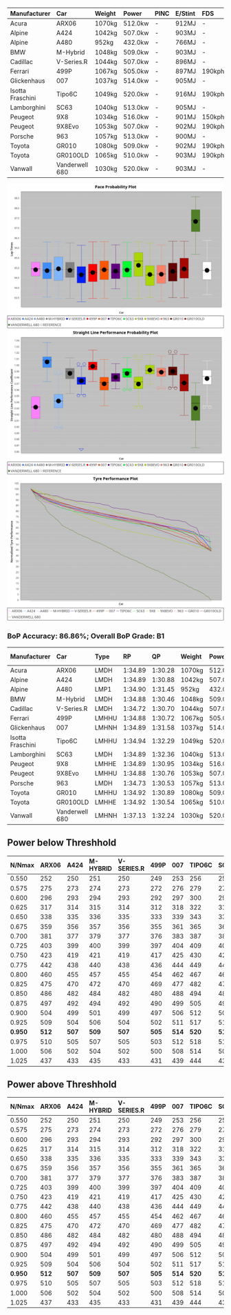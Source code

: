 | Manufacturer     | Car            | Weight | Power   | PINC    | E/Stint | FDS     |
|:-|:-|:-|:-|:-|:-|:-|
| Acura            | ARX06          | 1070kg | 512.0kw |    -    | 912MJ   |    -    |
| Alpine           | A424           | 1042kg | 507.0kw |    -    | 903MJ   |    -    |
| Alpine           | A480           | 952kg  | 432.0kw |    -    | 766MJ   |    -    |
| BMW              | M-Hybrid       | 1048kg | 509.0kw |    -    | 903MJ   |    -    |
| Cadillac         | V-Series.R     | 1044kg | 507.0kw |    -    | 896MJ   |    -    |
| Ferrari          | 499P           | 1067kg | 505.0kw |    -    | 897MJ   | 190kph  |
| Glickenhaus      | 007            | 1037kg | 514.0kw |    -    | 905MJ   |    -    |
| Isotta Fraschini | Tipo6C         | 1049kg | 520.0kw |    -    | 916MJ   | 190kph  |
| Lamborghini      | SC63           | 1040kg | 513.0kw |    -    | 905MJ   |    -    |
| Peugeot          | 9X8            | 1034kg | 516.0kw |    -    | 901MJ   | 150kph  |
| Peugeot          | 9X8Evo         | 1053kg | 507.0kw |    -    | 902MJ   | 190kph  |
| Porsche          | 963            | 1057kg | 513.0kw |    -    | 900MJ   |    -    |
| Toyota           | GR010          | 1080kg | 509.0kw |    -    | 902MJ   | 190kph  |
| Toyota           | GR010OLD       | 1065kg | 510.0kw |    -    | 903MJ   | 190kph  |
| Vanwall          | Vanderwell 680 | 1030kg | 520.0kw |    -    | 903MJ   |    -    |

![PACECHART](./IMG/ACOMETHOD.png)
![STRAIGHTLINEPERFORMANCECHART](./IMG/ACOMETHOD_sp.png)
![TYREPERFORMANCECHART](./IMG/ACOMETHOD_tw.png)

### BoP Accuracy: 86.86%; Overall BoP Grade: B1
| Manufacturer     | Car            | Type  | RP      | QP      | Weight | Power¹  | Threshhold | PINC    | Power²   | E/Stint | AVG Vmax  | FDS     | RDLC | L/Stint | BOP-Grade | Model Accuracy | Model Points | Match%  | SimDiff |
|:-|:-|:-|:-|:-|:-|:-|:-|:-|:-|:-|:-|:-|:-|:-|:-|:-|:-|:-|:-|
| Acura            | ARX06          | LMDH  | 1:34.89 | 1:30.28 | 1070kg | 512.0kw | 210.0kph   |    -    | 512.00kw |  912MJ  | 300.07kph |    -    | 1.01 | 37      | +D1       | 100.00%        | 995          | 68.83%  | #       |
| Alpine           | A424           | LMDH  | 1:34.89 | 1:30.88 | 1042kg | 507.0kw | 210.0kph   |    -    | 507.00kw |  903MJ  | 312.61kph |    -    | 1.01 | 37      | ~A1       | 86.43%         | 618          | 95.63%  | ±0.04s  |
| Alpine           | A480           | LMP1  | 1:34.90 | 1:31.45 |  952kg | 432.0kw | 210.0kph   |    -    | 432.00kw |  766MJ  | 300.49kph |    -    | 0.97 | 34      | ~A1       | 68.63%         | 967          | 100.00% | #       |
| BMW              | M-Hybrid       | LMDH  | 1:34.88 | 1:30.46 | 1048kg | 509.0kw | 210.0kph   |    -    | 509.00kw |  903MJ  | 309.53kph |    -    | 1.01 | 37      | +A2       | 93.77%         | 1672         | 90.04%  | ±0.11s  |
| Cadillac         | V-Series.R     | LMDH  | 1:34.72 | 1:30.70 | 1044kg | 507.0kw | 210.0kph   |    -    | 507.00kw |  896MJ  | 306.48kph |    -    | 1.02 | 37      | -A2       | 83.12%         | 1921         | 92.37%  | ±0.48s  |
| Ferrari          | 499P           | LMHHU | 1:34.88 | 1:30.72 | 1067kg | 505.0kw | 210.0kph   |    -    | 505.00kw |  897MJ  | 309.68kph | 190kph  | 1.02 | 37      | ~A1       | 69.49%         | 1950         | 100.00% | ±0.41s  |
| Glickenhaus      | 007            | LMHNH | 1:34.89 | 1:31.58 | 1037kg | 514.0kw | 210.0kph   |    -    | 514.00kw |  905MJ  | 308.06kph |    -    | 0.95 | 37      | ~A1       | 89.50%         | 1518         | 99.59%  | #       |
| Isotta Fraschini | Tipo6C         | LMHHU | 1:34.94 | 1:32.29 | 1049kg | 520.0kw | 210.0kph   |    -    | 520.00kw |  916MJ  | 309.75kph | 190kph  | 1.06 | 37      | +C2       | 73.56%         | 64           | 73.28%  | ±0.30s  |
| Lamborghini      | SC63           | LMDH  | 1:34.89 | 1:32.36 | 1040kg | 513.0kw | 210.0kph   |    -    | 513.00kw |  905MJ  | 310.26kph |    -    | 1.04 | 37      | +A2       | 95.82%         | 459          | 93.79%  | ±0.08s  |
| Peugeot          | 9X8            | LMHHE | 1:34.89 | 1:30.95 | 1034kg | 516.0kw | 210.0kph   |    -    | 516.00kw |  901MJ  | 307.79kph | 150kph  | 1.03 | 37      | ~A1       | 88.75%         | 2383         | 99.90%  | #       |
| Peugeot          | 9X8Evo         | LMHHU | 1:34.88 | 1:30.76 | 1053kg | 507.0kw | 210.0kph   |    -    | 507.00kw |  902MJ  | 309.93kph | 190kph  | 1.01 | 37      | ~A1       | 66.97%         | 221          | 100.00% | ±0.46s  |
| Porsche          | 963            | LMDH  | 1:34.73 | 1:30.53 | 1057kg | 513.0kw | 210.0kph   |    -    | 513.00kw |  900MJ  | 309.42kph |    -    | 1.00 | 37      | -A2       | 81.02%         | 5243         | 94.70%  | ±0.28s  |
| Toyota           | GR010          | LMHHU | 1:34.92 | 1:30.89 | 1080kg | 509.0kw | 210.0kph   |    -    | 509.00kw |  902MJ  | 307.92kph | 190kph  | 1.01 | 37      | ~A1       | 73.70%         | 2701         | 100.00% | ±0.24s  |
| Toyota           | GR010OLD       | LMHHE | 1:34.92 | 1:30.54 | 1065kg | 510.0kw | 210.0kph   |    -    | 510.00kw |  903MJ  | 306.32kph | 190kph  | 1.03 | 37      | ~A1       | 99.03%         | 1536         | 96.40%  | #       |
| Vanwall          | Vanderwell 680 | LMHNH | 1:37.13 | 1:32.24 | 1030kg | 520.0kw | 210.0kph   |    -    | 520.00kw |  903MJ  | 302.71kph |    -    | 1.01 | 36      | +Ω2       | 97.01%         | 649          | -1.63%  | #       |

## Power below Threshhold
| N/Nmax    | ARX06   | A424    | M-HYBRID | V-SERIES.R | 499P    | 007     | TIPO6C  | SC63    | 9X8     | 9X8EVO  | 963     | GR010   | GR010OLD | VANDERWELL 680 | ​     | RPM      | A480    |
|:-|:-|:-|:-|:-|:-|:-|:-|:-|:-|:-|:-|:-|:-|:-|:-|:-|:-|
|  0.550    |  252    |  250    |  251     |  250       |  249    |  253    |  256    |  253    |  254    |  250    |  253    |  251    |  251     |  256           |  ​    |   --     |   -     |
|  0.575    |  275    |  273    |  274     |  273       |  272    |  276    |  279    |  276    |  277    |  273    |  276    |  274    |  274     |  279           |  ​    |   --     |   -     |
|  0.600    |  296    |  293    |  294     |  293       |  292    |  297    |  300    |  296    |  298    |  293    |  296    |  294    |  295     |  300           |  ​    |   --     |   -     |
|  0.625    |  317    |  314    |  315     |  314       |  312    |  318    |  322    |  317    |  319    |  314    |  317    |  315    |  316     |  322           |  ​    |   --     |   -     |
|  0.650    |  338    |  335    |  336     |  335       |  333    |  339    |  343    |  338    |  340    |  335    |  338    |  336    |  337     |  343           |  ​    |   --     |   -     |
|  0.675    |  359    |  356    |  357     |  356       |  355    |  361    |  365    |  360    |  362    |  356    |  360    |  357    |  358     |  365           |  ​    |   --     |   -     |
|  0.700    |  381    |  377    |  379     |  377       |  376    |  383    |  387    |  382    |  384    |  377    |  382    |  379    |  380     |  387           |  ​    |   --     |   -     |
|  0.725    |  403    |  399    |  400     |  399       |  397    |  404    |  409    |  403    |  406    |  399    |  403    |  400    |  401     |  409           |  ​    |   --     |   -     |
|  0.750    |  423    |  419    |  421     |  419       |  417    |  425    |  430    |  424    |  427    |  419    |  424    |  421    |  422     |  430           |  ​    |   --     |   -     |
|  0.775    |  442    |  438    |  440     |  438       |  436    |  444    |  449    |  443    |  446    |  438    |  443    |  440    |  441     |  449           |  ​    |  5000    |  254    |
|  0.800    |  460    |  455    |  457     |  455       |  454    |  462    |  467    |  461    |  463    |  455    |  461    |  457    |  458     |  467           |  ​    |  5500    |  300    |
|  0.825    |  475    |  470    |  472     |  470       |  469    |  477    |  482    |  476    |  478    |  470    |  476    |  472    |  473     |  482           |  ​    |  6000    |  335    |
|  0.850    |  486    |  482    |  484     |  482       |  480    |  488    |  494    |  487    |  490    |  482    |  487    |  484    |  485     |  494           |  ​    |  6500    |  378    |
|  0.875    |  497    |  492    |  494     |  492       |  490    |  499    |  505    |  498    |  501    |  492    |  498    |  494    |  495     |  505           |  ​    |  7000    |  422    |
|  0.900    |  504    |  499    |  501     |  499       |  497    |  506    |  512    |  505    |  508    |  499    |  505    |  501    |  502     |  512           |  ​    |  7500    |  433    |
|  0.925    |  509    |  504    |  506     |  504       |  502    |  511    |  517    |  510    |  513    |  504    |  510    |  506    |  507     |  517           |  ​    |  8000    |  429    |
| **0.950** | **512** | **507** | **509**  | **507**    | **505** | **514** | **520** | **513** | **516** | **507** | **513** | **509** | **510**  | **520**        | **​** | **8500** | **432** |
|  0.975    |  510    |  505    |  507     |  505       |  503    |  512    |  518    |  511    |  514    |  505    |  511    |  507    |  508     |  518           |  ​    |  9000    |  216    |
|  1.000    |  506    |  502    |  504     |  502       |  500    |  508    |  514    |  507    |  510    |  502    |  507    |  504    |  505     |  514           |  ​    |   --     |   -     |
|  1.025    |  437    |  433    |  435     |  433       |  431    |  439    |  444    |  438    |  441    |  433    |  438    |  435    |  436     |  444           |  ​    |   --     |   -     |

## Power above Threshhold
| N/Nmax    | ARX06   | A424    | M-HYBRID | V-SERIES.R | 499P    | 007     | TIPO6C  | SC63    | 9X8     | 9X8EVO  | 963     | GR010   | GR010OLD | VANDERWELL 680 | ​     | RPM      | A480    |
|:-|:-|:-|:-|:-|:-|:-|:-|:-|:-|:-|:-|:-|:-|:-|:-|:-|:-|
|  0.550    |  252    |  250    |  251     |  250       |  249    |  253    |  256    |  253    |  254    |  250    |  253    |  251    |  251     |  256           |  ​    |   --     |   -     |
|  0.575    |  275    |  273    |  274     |  273       |  272    |  276    |  279    |  276    |  277    |  273    |  276    |  274    |  274     |  279           |  ​    |   --     |   -     |
|  0.600    |  296    |  293    |  294     |  293       |  292    |  297    |  300    |  296    |  298    |  293    |  296    |  294    |  295     |  300           |  ​    |   --     |   -     |
|  0.625    |  317    |  314    |  315     |  314       |  312    |  318    |  322    |  317    |  319    |  314    |  317    |  315    |  316     |  322           |  ​    |   --     |   -     |
|  0.650    |  338    |  335    |  336     |  335       |  333    |  339    |  343    |  338    |  340    |  335    |  338    |  336    |  337     |  343           |  ​    |   --     |   -     |
|  0.675    |  359    |  356    |  357     |  356       |  355    |  361    |  365    |  360    |  362    |  356    |  360    |  357    |  358     |  365           |  ​    |   --     |   -     |
|  0.700    |  381    |  377    |  379     |  377       |  376    |  383    |  387    |  382    |  384    |  377    |  382    |  379    |  380     |  387           |  ​    |   --     |   -     |
|  0.725    |  403    |  399    |  400     |  399       |  397    |  404    |  409    |  403    |  406    |  399    |  403    |  400    |  401     |  409           |  ​    |   --     |   -     |
|  0.750    |  423    |  419    |  421     |  419       |  417    |  425    |  430    |  424    |  427    |  419    |  424    |  421    |  422     |  430           |  ​    |   --     |   -     |
|  0.775    |  442    |  438    |  440     |  438       |  436    |  444    |  449    |  443    |  446    |  438    |  443    |  440    |  441     |  449           |  ​    |  5000    |  254    |
|  0.800    |  460    |  455    |  457     |  455       |  454    |  462    |  467    |  461    |  463    |  455    |  461    |  457    |  458     |  467           |  ​    |  5500    |  300    |
|  0.825    |  475    |  470    |  472     |  470       |  469    |  477    |  482    |  476    |  478    |  470    |  476    |  472    |  473     |  482           |  ​    |  6000    |  335    |
|  0.850    |  486    |  482    |  484     |  482       |  480    |  488    |  494    |  487    |  490    |  482    |  487    |  484    |  485     |  494           |  ​    |  6500    |  378    |
|  0.875    |  497    |  492    |  494     |  492       |  490    |  499    |  505    |  498    |  501    |  492    |  498    |  494    |  495     |  505           |  ​    |  7000    |  422    |
|  0.900    |  504    |  499    |  501     |  499       |  497    |  506    |  512    |  505    |  508    |  499    |  505    |  501    |  502     |  512           |  ​    |  7500    |  433    |
|  0.925    |  509    |  504    |  506     |  504       |  502    |  511    |  517    |  510    |  513    |  504    |  510    |  506    |  507     |  517           |  ​    |  8000    |  429    |
| **0.950** | **512** | **507** | **509**  | **507**    | **505** | **514** | **520** | **513** | **516** | **507** | **513** | **509** | **510**  | **520**        | **​** | **8500** | **432** |
|  0.975    |  510    |  505    |  507     |  505       |  503    |  512    |  518    |  511    |  514    |  505    |  511    |  507    |  508     |  518           |  ​    |  9000    |  216    |
|  1.000    |  506    |  502    |  504     |  502       |  500    |  508    |  514    |  507    |  510    |  502    |  507    |  504    |  505     |  514           |  ​    |   --     |   -     |
|  1.025    |  437    |  433    |  435     |  433       |  431    |  439    |  444    |  438    |  441    |  433    |  438    |  435    |  436     |  444           |  ​    |   --     |   -     |
